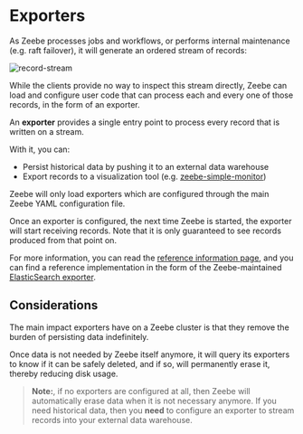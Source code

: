 # Exporters

As Zeebe processes jobs and workflows, or performs internal maintenance (e.g.
raft failover), it will generate an ordered stream of records:

![record-stream](/basics/exporters-stream.png)

While the clients provide no way to inspect this stream directly, Zeebe can load
and configure user code that can process each and every one of those records, in the form of an exporter.

An **exporter** provides a single entry point to process every record that is
written on a stream.

With it, you can:

* Persist historical data by pushing it to an external data warehouse
* Export records to a visualization tool (e.g. [zeebe-simple-monitor](https://github.com/zeebe-io/zeebe-simple-monitor/))

Zeebe will only load exporters which are configured through the main Zeebe YAML
configuration file.

Once an exporter is configured, the next time Zeebe is started, the exporter
will start receiving records. Note that it is only guaranteed to see records
produced from that point on.

For more information, you can read the [reference information page](/reference/exporters.html),
and you can find a reference implementation in the form of the Zeebe-maintained
[ElasticSearch exporter](https://github.com/zeebe-io/zeebe/tree/{{commit}}/exporters/elasticsearch-exporter).

## Considerations

The main impact exporters have on a Zeebe cluster is that they remove the burden
of persisting data indefinitely.

Once data is not needed by Zeebe itself anymore, it will query its exporters to
know if it can be safely deleted, and if so, will permanently erase it, thereby
reducing disk usage.

> **Note:**, if no exporters are configured at all, then Zeebe will automatically
> erase data when it is not necessary anymore. If you need historical data,
> then you **need** to configure an exporter to stream records into your external
> data warehouse.
